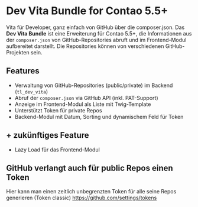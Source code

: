 # Dev Vita Bundle for Contao 5.5+

Vita für Developer, ganz einfach von GitHub über die composer.json. Das **Dev Vita Bundle** ist eine Erweiterung für Contao 5.5+, die Informationen aus der `composer.json` von GitHub-Repositories abruft und im Frontend-Modul aufbereitet darstellt.
Die Repositories können von verschiedenen GitHub-Projekten sein.

## Features

- Verwaltung von GitHub-Repositories (public/private) im Backend (`tl_dev_vita`)
- Abruf der `composer.json` via GitHub API (inkl. PAT-Support)
- Anzeige im Frontend-Modul als Liste mit Twig-Template
- Unterstützt Token für private Repos
- Backend-Modul mit Datum, Sorting und dynamischem Feld für Token

## + zukünftiges Feature

- Lazy Load für das Frontend-Modul

## GitHub verlangt auch für public Repos einen Token

Hier kann man einen zeitlich unbegrenzten Token für alle seine Repos generieren (Token classic)
https://github.com/settings/tokens
